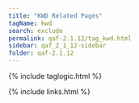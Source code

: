 ```yaml
---
title: "KWD Related Pages"
tagName: kwd
search: exclude
permalink: qaf-2.1.12/tag_kwd.html
sidebar: qaf_2_1_12-sidebar
folder: qaf-2.1.12
---
```

{% include taglogic.html %}

{% include links.html %}
